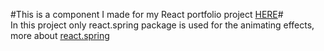 #This is a component I made for my React portfolio project [HERE](https://github.com/TecJoJo/MyReactResumeWebsite)#<br/>
In this project only react.spring package is used for the animating effects, more about [react.spring](https://www.react-spring.dev/)
